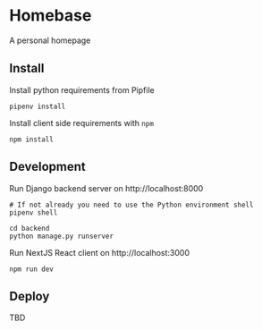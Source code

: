 # Homebase

A personal homepage

## Install

Install python requirements from Pipfile

```
pipenv install
```

Install client side requirements with `npm`

```
npm install
```

## Development

Run Django backend server on http://localhost:8000

```
# If not already you need to use the Python environment shell
pipenv shell

cd backend
python manage.py runserver
```

Run NextJS React client on http://localhost:3000

```
npm run dev
```

## Deploy

TBD
